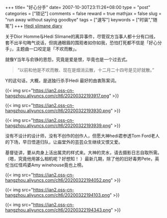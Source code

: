 +++
title= "好心分手"
date= 2007-10-30T23:11:26+08:00
type = "post"
categories = ["琐记"]
comments = false
reward = true
mathjax = false
slug = "run away without saying goodbye"
tags = ["速写"]
keywords = ["时装","随笔"]
+++
[Hedi slimane diary](https://www.hedislimane.com/diary/)

关于Dior Homme与Hedi Slimane的离异事件，尽管双方当事人都十分有口线，套不出半句晦气说话，但挑通眼眉的围观者如你如我，恐怕打死都不信是「好心分手」，主题曲一口咬定是「不欢而散」。
<!--more-->
就像Y当年与俞铮的恩怨，究竟是爱是恨，毕竟也是一个过去式。

>“以前和他是不欢而散、现在是烟消云散，十二月二十四号是见好就散。” 

Y的这句话，大概，是送独行杀手Hedi 最好的由衷陈案词。

{{< img src="https://ian2.oss-cn-hangzhou.aliyuncs.com/clt6/20200322193917.png" >}}

{{< img src="https://ian2.oss-cn-hangzhou.aliyuncs.com/clt6/20200322193930.png" >}}

{{< img src="https://ian2.oss-cn-hangzhou.aliyuncs.com/clt6/20200322193939.png" >}}

没有不设计的设计师，没有不创作的创作人，但愿大神hedi君参透Tom Ford老人的下场，早日悟道归队，让庙堂外的芸芸众生继续又恨又爱。

基督徒讲，要从肉身上活出属灵的样式来。大神的灵水，请去摄影日志自取所需。（嗯，究竟他用甚么相机呢？好想知！ ）最新几期，除了他的旧好毒男Pete，英伦当红怪鸡婆Amy winehouse竟也上榜。

{{< img src="https://ian2.oss-cn-hangzhou.aliyuncs.com/clt6/20200322194052.png" >}}

{{< img src="https://ian2.oss-cn-hangzhou.aliyuncs.com/clt6/20200322194103.png" >}}

{{< img src="https://ian2.oss-cn-hangzhou.aliyuncs.com/clt6/20200322194343.png" >}}